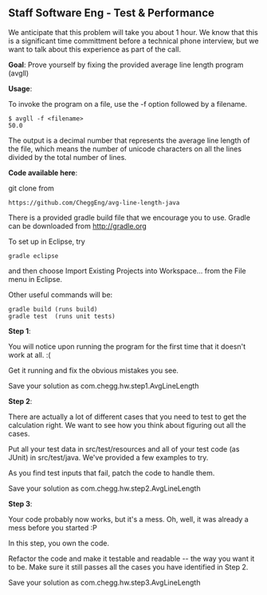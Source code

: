 Staff Software Eng - Test & Performance
-----------------------


We anticipate that this problem will take you about 1 hour. We know that this is a significant time committment before a technical phone interview, but we want to talk about this experience as part of the call.

__Goal__: Prove yourself by fixing the provided average line length program (avgll)

__Usage__: 

To invoke the program on a file, use the -f option followed by a filename.

    $ avgll -f <filename>
    50.0

The output is a decimal number that represents the average line length of the file, which means the number of unicode characters on all the lines divided by the total number of lines.

__Code available here__: 
    
git clone from

    https://github.com/CheggEng/avg-line-length-java
    
There is a provided gradle build file that we encourage you to use. Gradle can be downloaded from http://gradle.org

To set up in Eclipse, try
    
    gradle eclipse

and then choose Import Existing Projects into Workspace... from the File menu in Eclipse.

Other useful commands will be:
    
    gradle build (runs build)
    gradle test  (runs unit tests)

__Step 1__:

You will notice upon running the program for the first time that it doesn't work at all. :(

Get it running and fix the obvious mistakes you see. 

Save your solution as com.chegg.hw.step1.AvgLineLength

__Step 2__:

There are actually a lot of different cases that you need to test to get the calculation right. We want to see how you think about figuring out all the cases. 

Put all your test data in src/test/resources and all of your test code (as JUnit) in src/test/java. We've provided a few examples to try.

As you find test inputs that fail, patch the code to handle them.

Save your solution as com.chegg.hw.step2.AvgLineLength

__Step 3__:

Your code probably now works, but it's a mess. Oh, well, it was already a mess before you started :P 

In this step, you own the code. 

Refactor the code and make it testable and readable -- the way you want it to be. Make sure it still passes all the cases you have identified in Step 2. 

Save your solution as com.chegg.hw.step3.AvgLineLength

